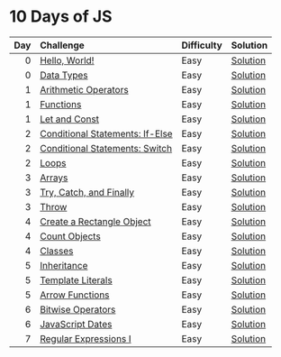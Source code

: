 # 10 Days of JS

| Day | Challenge                                                                                           | Difficulty | Solution                                                |
| --: | :-------------------------------------------------------------------------------------------------- | :--------- | :------------------------------------------------------ |
|   0 | [Hello, World!](https://www.hackerrank.com/challenges/js10-hello-world/problem)                     | Easy       | [Solution](./0-hello-world/index.js)                    |
|   0 | [Data Types](https://www.hackerrank.com/challenges/js10-data-types/problem)                         | Easy       | [Solution](./0-data-types/index.js)                     |
|   1 | [Arithmetic Operators](https://www.hackerrank.com/challenges/js10-arithmetic-operators/problem)     | Easy       | [Solution](./1-arithmetic-operators/index.js)           |
|   1 | [Functions](https://www.hackerrank.com/challenges/js10-function/problem)                            | Easy       | [Solution](./1-functions/index.js)                      |
|   1 | [Let and Const](https://www.hackerrank.com/challenges/js10-let-and-const/problem)                   | Easy       | [Solution](./1-let-and-const/index.js)                  |
|   2 | [Conditional Statements: If-Else](https://www.hackerrank.com/challenges/js10-if-else/problem)       | Easy       | [Solution](./2-conditional-statements-if-else/index.js) |
|   2 | [Conditional Statements: Switch](https://www.hackerrank.com/challenges/js10-switch/problem)         | Easy       | [Solution](./2-conditional-statements-switch/index.js)  |
|   2 | [Loops](https://www.hackerrank.com/challenges/js10-loops/problem)                                   | Easy       | [Solution](./2-loops/index.js)                          |
|   3 | [Arrays](https://www.hackerrank.com/challenges/js10-arrays/problem)                                 | Easy       | [Solution](./3-arrays/index.js)                         |
|   3 | [Try, Catch, and Finally](https://www.hackerrank.com/challenges/js10-try-catch-and-finally/problem) | Easy       | [Solution](./3-try-catch-and-finally/index.js)          |
|   3 | [Throw](https://www.hackerrank.com/challenges/js10-throw/problem)                                   | Easy       | [Solution](./3-throw/index.js)                          |
|   4 | [Create a Rectangle Object](https://www.hackerrank.com/challenges/js10-objects/problem)             | Easy       | [Solution](./4-create-a-rectangle-object/index.js)      |
|   4 | [Count Objects](https://www.hackerrank.com/challenges/js10-count-objects/problem)                   | Easy       | [Solution](./4-count-objects/index.js)                  |
|   4 | [Classes](https://www.hackerrank.com/challenges/js10-class/problem)                                 | Easy       | [Solution](./4-classes/index.js)                        |
|   5 | [Inheritance](https://www.hackerrank.com/challenges/js10-inheritance/problem)                       | Easy       | [Solution](./5-inheritance/index.js)                    |
|   5 | [Template Literals](https://www.hackerrank.com/challenges/js10-template-literals/problem)           | Easy       | [Solution](./5-template-literals/index.js)              |
|   5 | [Arrow Functions](https://www.hackerrank.com/challenges/js10-arrows/problem)                        | Easy       | [Solution](./5-arrow-functions/index.js)                |
|   6 | [Bitwise Operators](https://www.hackerrank.com/challenges/js10-bitwise/problem)                     | Easy       | [Solution](./6-bitwise-operators/index.js)              |
|   6 | [JavaScript Dates](https://www.hackerrank.com/challenges/js10-date/problem)                         | Easy       | [Solution](./6-javascript-dates/index.js)               |
|   7 | [Regular Expressions I](https://www.hackerrank.com/challenges/js10-regexp-1/problem)                | Easy       | [Solution](./7-regular-expressions-i/index.js)          |
